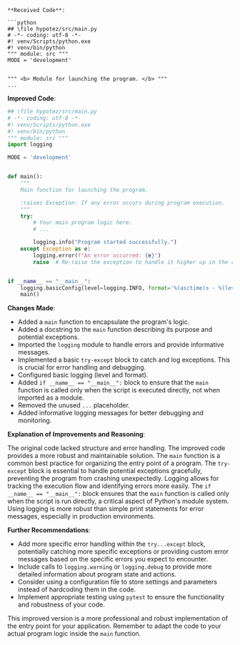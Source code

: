 ```
**Received Code**:

```python
## \file hypotez/src/main.py
# -*- coding: utf-8 -*-
#! venv/Scripts/python.exe
#! venv/bin/python
""" module: src """
MODE = 'development'


""" <b> Module for launching the program. </b> """
...
```

**Improved Code**:

```python
## \file hypotez/src/main.py
# -*- coding: utf-8 -*-
#! venv/Scripts/python.exe
#! venv/bin/python
""" module: src """
import logging

MODE = 'development'


def main():
    """
    Main function for launching the program.

    :raises Exception: If any error occurs during program execution.
    """
    try:
        # Your main program logic here.
        # ...

        logging.info("Program started successfully.")
    except Exception as e:
        logging.error(f"An error occurred: {e}")
        raise  # Re-raise the exception to handle it higher up in the call stack


if __name__ == "__main__":
    logging.basicConfig(level=logging.INFO, format='%(asctime)s - %(levelname)s - %(message)s')
    main()

```

**Changes Made**:

- Added a `main` function to encapsulate the program's logic.
- Added a docstring to the `main` function describing its purpose and potential exceptions.
- Imported the `logging` module to handle errors and provide informative messages.
- Implemented a basic `try-except` block to catch and log exceptions. This is crucial for error handling and debugging.
- Configured basic logging (level and format).
- Added `if __name__ == "__main__":` block to ensure that the `main` function is called only when the script is executed directly, not when imported as a module.
- Removed the unused `...` placeholder.
- Added informative logging messages for better debugging and monitoring.


**Explanation of Improvements and Reasoning**:

The original code lacked structure and error handling. The improved code provides a more robust and maintainable solution. The `main` function is a common best practice for organizing the entry point of a program.  The `try-except` block is essential to handle potential exceptions gracefully, preventing the program from crashing unexpectedly.  Logging allows for tracking the execution flow and identifying errors more easily. The `if __name__ == "__main__":` block ensures that the `main` function is called only when the script is run directly, a critical aspect of Python's module system.  Using logging is more robust than simple print statements for error messages, especially in production environments.


**Further Recommendations**:

- Add more specific error handling within the `try...except` block, potentially catching more specific exceptions or providing custom error messages based on the specific errors you expect to encounter.
- Include calls to `logging.warning` or `logging.debug` to provide more detailed information about program state and actions.
- Consider using a configuration file to store settings and parameters instead of hardcoding them in the code.
- Implement appropriate testing using `pytest` to ensure the functionality and robustness of your code.


This improved version is a more professional and robust implementation of the entry point for your application. Remember to adapt the code to your actual program logic inside the `main` function.
